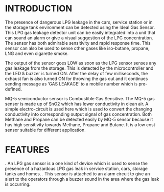 # INTRODUCTION

   The presence of dangerous LPG leakage in the cars, service station or in the storage tank environment can be detected using the Ideal Gas Sensor. This LPG gas leakage detector unit can be easily integrated into a unit that can sound an alarm or give a visual suggestion of the LPG concentration. The sensor has both admirable sensitivity and rapid response time. This sensor can also be used to sense other gases like iso-butane, propane, LNG and even cigarette smoke.
 
   The output of the sensor goes LOW as soon as the LPG sensor senses any gas leakage from the storage. This is detected by the microcontroller and the LED & buzzer is turned ON. After the delay of few milliseconds, the exhaust fan is also turned ON for throwing the gas out and it continues sending message as ‘GAS LEAKAGE’ to a mobile number which is pre-defined.
   
   MQ-5 semiconductor sensor is Combustible Gas Sensitive. The MQ-5 gas sensor is made up of SnO2 which has lower conductivity in clean air. A simple electro-circuit is used here which is used to convert the changing conductivity into corresponding output signal of gas concentration. Both Methane and Propane can be detected easily by MQ-5 sensor because it has high sensitivity towards Methane, Propane and Butane. It is a low cost sensor suitable for different application.
 
# FEATURES
 . An LPG gas sensor is a one kind of device which is used to sense the presence of a hazardous LPG gas leak in service station, cars, storage tanks and homes. 
 . This sensor is attached to an alarm circuit to give an alert to the operators through a buzzer sound in the area where the gas leak is occurring.
